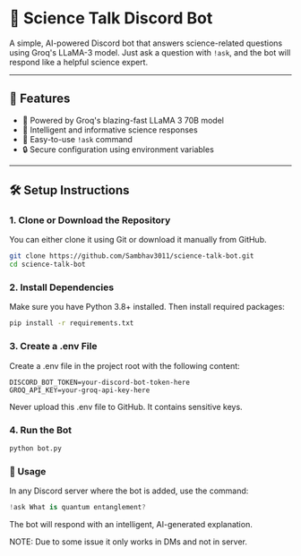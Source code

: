# 🧪 Science Talk Discord Bot

A simple, AI-powered Discord bot that answers science-related questions using Groq's LLaMA-3 model. Just ask a question with `!ask`, and the bot will respond like a helpful science expert.

---

## 🚀 Features

- 🤖 Powered by Groq's blazing-fast LLaMA 3 70B model
- 🧠 Intelligent and informative science responses
- 💬 Easy-to-use `!ask` command
- 🔒 Secure configuration using environment variables

---

## 🛠️ Setup Instructions

### 1. Clone or Download the Repository

You can either clone it using Git or download it manually from GitHub.

```bash
git clone https://github.com/Sambhav3011/science-talk-bot.git
cd science-talk-bot
```
### 2. Install Dependencies

Make sure you have Python 3.8+ installed. Then install required packages:

```bash
pip install -r requirements.txt
```

### 3. Create a .env File

Create a .env file in the project root with the following content:

```env
DISCORD_BOT_TOKEN=your-discord-bot-token-here
GROQ_API_KEY=your-groq-api-key-here
```

Never upload this .env file to GitHub. It contains sensitive keys.

### 4. Run the Bot

```bash
python bot.py
```

### 💬 Usage

In any Discord server where the bot is added, use the command:

```csharp
!ask What is quantum entanglement?
```

The bot will respond with an intelligent, AI-generated explanation.

NOTE: Due to some issue it only works in DMs and not in server.
